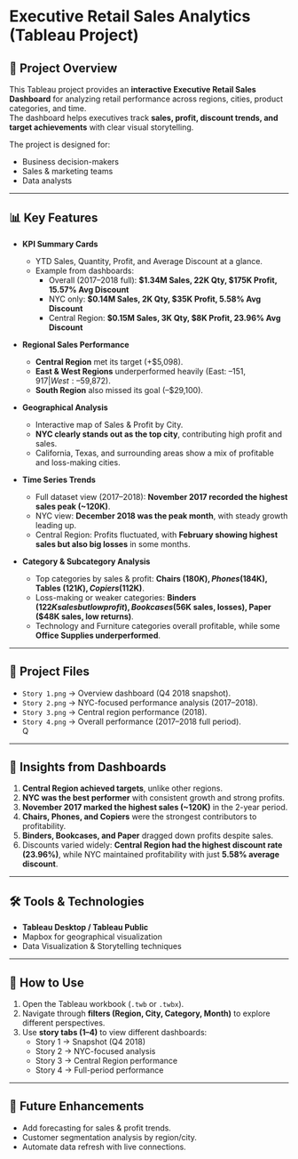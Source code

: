 # Executive Retail Sales Analytics (Tableau Project)

## 📌 Project Overview
This Tableau project provides an **interactive Executive Retail Sales Dashboard** for analyzing retail performance across regions, cities, product categories, and time.  
The dashboard helps executives track **sales, profit, discount trends, and target achievements** with clear visual storytelling.  

The project is designed for:
- Business decision-makers  
- Sales & marketing teams  
- Data analysts  

---

## 📊 Key Features
- **KPI Summary Cards**  
  - YTD Sales, Quantity, Profit, and Average Discount at a glance.  
  - Example from dashboards:  
    - Overall (2017–2018 full): **$1.34M Sales, 22K Qty, $175K Profit, 15.57% Avg Discount**  
    - NYC only: **$0.14M Sales, 2K Qty, $35K Profit, 5.58% Avg Discount**  
    - Central Region: **$0.15M Sales, 3K Qty, $8K Profit, 23.96% Avg Discount**  

- **Regional Sales Performance**  
  - **Central Region** met its target (+$5,098).  
  - **East & West Regions** underperformed heavily (East: –$151,917 | West: –$59,872).  
  - **South Region** also missed its goal (–$29,100).  

- **Geographical Analysis**  
  - Interactive map of Sales & Profit by City.  
  - **NYC clearly stands out as the top city**, contributing high profit and sales.  
  - California, Texas, and surrounding areas show a mix of profitable and loss-making cities.  

- **Time Series Trends**  
  - Full dataset view (2017–2018): **November 2017 recorded the highest sales peak (~120K)**.  
  - NYC view: **December 2018 was the peak month**, with steady growth leading up.  
  - Central Region: Profits fluctuated, with **February showing highest sales but also big losses** in some months.  

- **Category & Subcategory Analysis**  
  - Top categories by sales & profit: **Chairs ($180K), Phones ($184K), Tables ($121K), Copiers ($112K)**.  
  - Loss-making or weaker categories: **Binders ($122K sales but low profit), Bookcases ($56K sales, losses), Paper ($48K sales, low returns)**.  
  - Technology and Furniture categories overall profitable, while some **Office Supplies underperformed**.  

---

## 📂 Project Files
- `Story 1.png` → Overview dashboard (Q4 2018 snapshot).  
- `Story 2.png` → NYC-focused performance analysis (2017–2018).  
- `Story 3.png` → Central region performance (2018).  
- `Story 4.png` → Overall performance (2017–2018 full period).  
Q
---

## 🔑 Insights from Dashboards
1. **Central Region achieved targets**, unlike other regions.  
2. **NYC was the best performer** with consistent growth and strong profits.  
3. **November 2017 marked the highest sales (~120K)** in the 2-year period.  
4. **Chairs, Phones, and Copiers** were the strongest contributors to profitability.  
5. **Binders, Bookcases, and Paper** dragged down profits despite sales.  
6. Discounts varied widely: **Central Region had the highest discount rate (23.96%)**, while NYC maintained profitability with just **5.58% average discount**.  

---

## 🛠 Tools & Technologies
- **Tableau Desktop / Tableau Public**  
- Mapbox for geographical visualization  
- Data Visualization & Storytelling techniques  

---

## 🚀 How to Use
1. Open the Tableau workbook (`.twb` or `.twbx`).  
2. Navigate through **filters (Region, City, Category, Month)** to explore different perspectives.  
3. Use **story tabs (1–4)** to view different dashboards:  
   - Story 1 → Snapshot (Q4 2018)  
   - Story 2 → NYC-focused analysis  
   - Story 3 → Central Region performance  
   - Story 4 → Full-period performance  

---

## 📌 Future Enhancements
- Add forecasting for sales & profit trends.  
- Customer segmentation analysis by region/city.  
- Automate data refresh with live connections.  
